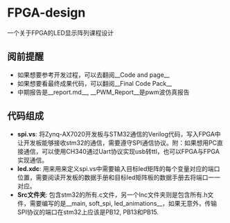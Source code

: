 # FPGA-design
一个关于FPGA的LED显示阵列课程设计

## 阅前提醒
* 如果想要参考开发过程，可以去翻阅__Code and page__
* 如果想要看最终成果代码，可以翻阅__Final Code Pack__
* 中期报告是__report.md__, __PWM_Report__是pwm波仿真报告

## 代码组成
* __spi.vs__: 将Zynq-AX7020开发板与STM32通信的Verilog代码，写入FPGA中让开发板能够接收stm32的通信，需要遵守SPI通信协议。附：如果想用PC直接通信，可以使用CH340通过Uart协议实现usb转ttl，也可以FPGA与FPGA实现通信。
* __led.xdc__: 用来用来定义spi.vs中需要输入目标led矩阵的每个变量对应的端口位置，需要阅读开发板的数据手册和目标led矩阵板的数据手册去将端口一一对应。
* __Src文件夹__: 包含stm32的所有.c文件，另一个Inc文件夹则是包含所有.h文件，需要编写的是__main, soft_spi, led_animations__，如果无意外，传输SPI协议的端口在stm32上应该是PB12, PB13和PB15.

